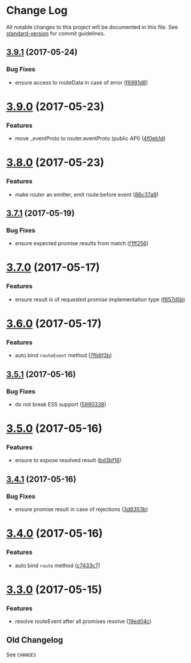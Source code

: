 # Change Log

All notable changes to this project will be documented in this file. See [standard-version](https://github.com/conventional-changelog/standard-version) for commit guidelines.

<a name="3.9.1"></a>
## [3.9.1](https://github.com/medikoo/controller-router/compare/v3.9.0...v3.9.1) (2017-05-24)


### Bug Fixes

* ensure access to routeData in case of error ([f6991d8](https://github.com/medikoo/controller-router/commit/f6991d8))



<a name="3.9.0"></a>
# [3.9.0](https://github.com/medikoo/controller-router/compare/v3.8.0...v3.9.0) (2017-05-23)


### Features

* move _eventProto to router.eventProto (public API) ([4f0eb1d](https://github.com/medikoo/controller-router/commit/4f0eb1d))



<a name="3.8.0"></a>
# [3.8.0](https://github.com/medikoo/controller-router/compare/v3.7.1...v3.8.0) (2017-05-23)


### Features

* make router an emitter, emit route:before event ([86c37a9](https://github.com/medikoo/controller-router/commit/86c37a9))



<a name="3.7.1"></a>
## [3.7.1](https://github.com/medikoo/controller-router/compare/v3.7.0...v3.7.1) (2017-05-19)


### Bug Fixes

* ensure expected promise results from match ([f1ff256](https://github.com/medikoo/controller-router/commit/f1ff256))



<a name="3.7.0"></a>
# [3.7.0](https://github.com/medikoo/controller-router/compare/v3.6.0...v3.7.0) (2017-05-17)


### Features

* ensure result is of requested promise implementation type ([f857d5b](https://github.com/medikoo/controller-router/commit/f857d5b))



<a name="3.6.0"></a>
# [3.6.0](https://github.com/medikoo/controller-router/compare/v3.5.1...v3.6.0) (2017-05-17)


### Features

* auto bind `routeEvent` method ([7fb6f3b](https://github.com/medikoo/controller-router/commit/7fb6f3b))



<a name="3.5.1"></a>
## [3.5.1](https://github.com/medikoo/controller-router/compare/v3.5.0...v3.5.1) (2017-05-16)


### Bug Fixes

* do not break ES5 support ([5990338](https://github.com/medikoo/controller-router/commit/5990338))



<a name="3.5.0"></a>
# [3.5.0](https://github.com/medikoo/controller-router/compare/v3.4.1...v3.5.0) (2017-05-16)


### Features

* ensure to expose resolved result ([bd3bf16](https://github.com/medikoo/controller-router/commit/bd3bf16))



<a name="3.4.1"></a>
## [3.4.1](https://github.com/medikoo/controller-router/compare/v3.4.0...v3.4.1) (2017-05-16)


### Bug Fixes

* ensure promise result in case of rejections ([3d8353b](https://github.com/medikoo/controller-router/commit/3d8353b))



<a name="3.4.0"></a>
# [3.4.0](https://github.com/medikoo/controller-router/compare/v3.3.0...v3.4.0) (2017-05-16)


### Features

* auto bind `route` method ([c7433c7](https://github.com/medikoo/controller-router/commit/c7433c7))



<a name="3.3.0"></a>
# [3.3.0](https://github.com/medikoo/controller-router/compare/v3.2.0...v3.3.0) (2017-05-15)


### Features

* resolve routeEvent after all promises resolve ([19ed04c](https://github.com/medikoo/controller-router/commit/19ed04c))

## Old Changelog

See `CHANGES`